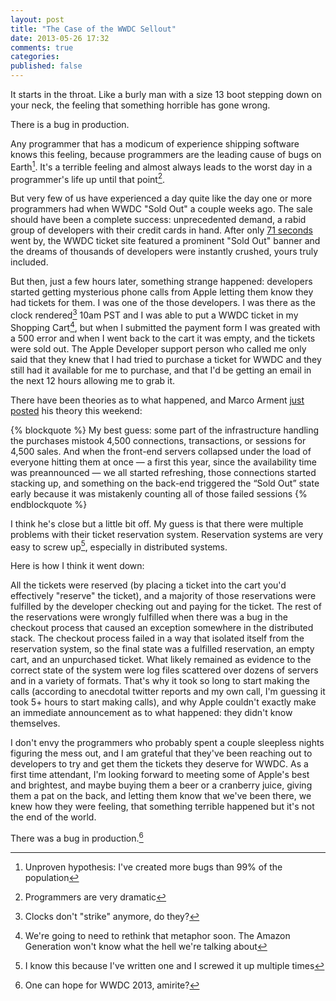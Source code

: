 ```yaml
---
layout: post
title: "The Case of the WWDC Sellout"
date: 2013-05-26 17:32
comments: true
categories: 
published: false
---
```


It starts in the throat. Like a burly man with a size 13 boot stepping down on your neck, the feeling that something horrible has gone wrong. 

There is a bug in production.

Any programmer that has a modicum of experience shipping software knows this feeling, because programmers are the leading cause of bugs on Earth[^1].  It's a terrible feeling and almost always leads to the worst day in a programmer's life up until that point[^2].

But very few of us have experienced a day quite like the day one or more programmers had when WWDC "Sold Out" a couple weeks ago. The sale should have been a complete success: unprecedented demand, a rabid group of developers with their credit cards in hand.  After only [71 seconds][1] went by, the WWDC ticket site featured a prominent "Sold Out" banner and the dreams of thousands of developers were instantly crushed, yours truly included.

But then, just a few hours later, something strange happened: developers started getting mysterious phone calls from Apple letting them know they had tickets for them. I was one of the those developers. I was there as the clock rendered[^3] 10am PST and I was able to put a WWDC ticket in my Shopping Cart[^4], but when I submitted the payment form I was greated with a 500 error and when I went back to the cart it was empty, and the tickets were sold out.  The Apple Developer support person who called me only said that they knew that I had tried to purchase a ticket for WWDC and they still had it available for me to purchase, and that I'd be getting an email in the next 12 hours allowing me to grab it. 

There have been theories as to what happened, and Marco Arment [just posted][1] his theory this weekend:

{% blockquote %}
My best guess: some part of the infrastructure handling the purchases mistook 4,500 connections, transactions, or sessions for 4,500 sales. And when the front-end servers collapsed under the load of everyone hitting them at once — a first this year, since the availability time was preannounced — we all started refreshing, those connections started stacking up, and something on the back-end triggered the “Sold Out” state early because it was mistakenly counting all of those failed sessions
{% endblockquote %}

I think he's close but a little bit off. My guess is that there were multiple problems with their ticket reservation system. Reservation systems are very easy to screw up[^5], especially in distributed systems.  

Here is how I think it went down:

All the tickets were reserved (by placing a ticket into the cart you'd effectively "reserve" the ticket), and a majority of those reservations were fulfilled by the developer checking out and paying for the ticket.  The rest of the reservations were wrongly fulfilled when there was a bug in the checkout process that caused an exception somewhere in the distributed stack.  The checkout process failed in a way that isolated itself from the reservation system, so the final state was a fulfilled reservation, an empty cart, and an unpurchased ticket. What likely remained as evidence to the correct state of the system were log files scattered over dozens of servers and in a variety of formats.  That's why it took so long to start making the calls (according to anecdotal twitter reports and my own call, I'm guessing it took 5+ hours to start making calls), and why Apple couldn't exactly make an immediate announcement as to what happened: they didn't know themselves. 

I don't envy the programmers who probably spent a couple sleepless nights figuring the mess out, and I am grateful that they've been reaching out to developers to try and get them the tickets they deserve for WWDC.  As a first time attendant, I'm looking forward to meeting some of Apple's best and brightest, and maybe buying them a beer or a cranberry juice, giving them a pat on the back, and letting them know that we've been there, we knew how they were feeling, that something terrible happened but it's not the end of the world.

There was a bug in production.[^6]

[^1]: Unproven hypothesis: I've created more bugs than 99% of the population
[^2]: Programmers are very dramatic
[^3]: Clocks don't "strike" anymore, do they?
[^4]: We're going to need to rethink that metaphor soon. The Amazon Generation won't know what the hell we're talking about
[^5]: I know this because I've written one and I screwed it up multiple times
[^6]: One can hope for WWDC 2013, amirite?

[1]: http://www.marco.org/2013/05/24/71-seconds 
[2]: http://en.wikipedia.org/wiki/CAP_theorem